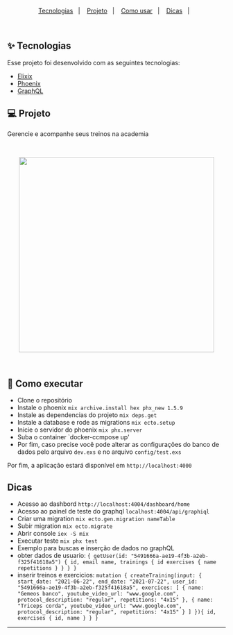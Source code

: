<p align="center">
  <a href="#techs">Tecnologias</a>&nbsp;&nbsp;&nbsp;|&nbsp;&nbsp;&nbsp;
  <a href="#project">Projeto</a>&nbsp;&nbsp;&nbsp;|&nbsp;&nbsp;&nbsp;
  <a href="#how-use">Como usar</a>&nbsp;&nbsp;&nbsp;|&nbsp;&nbsp;&nbsp;
  <a href="#how-use">Dicas</a>&nbsp;&nbsp;&nbsp;|&nbsp;&nbsp;&nbsp;
</p>
&nbsp;&nbsp;&nbsp;

<div id="techs"></div>

## ✨ Tecnologias

Esse projeto foi desenvolvido com as seguintes tecnologias:

- [Elixix](https://elixir-lang.org/)
- [Phoenix](https://phoenixframework.org/)
- [GraphQL](https://graphql.org)
</div>

<div id="project"></div>

## 💻 Projeto

Gerencie e acompanhe seus treinos na academia

&nbsp;&nbsp;&nbsp;

<div align="center">
  <img align="center" src="./assets/schema.png" width="450px"/>
</div>

&nbsp;&nbsp;&nbsp;

<div id="how-use"></div>

## 🚀 Como executar

- Clone o repositório
- Instale o phoenix `mix archive.install hex phx_new 1.5.9`
- Instale as dependencias do projeto `mix deps.get`
- Instale a database e rode as migrations `mix ecto.setup`
- Inicie o servidor do phoenix `mix phx.server`
- Suba o container `docker-ccmpose up'
- Por fim, caso precise você pode alterar as configurações do banco de dados pelo arquivo `dev.exs` e no arquivo `config/test.exs`

Por fim, a aplicação estará disponível em `http://localhost:4000`


## Dicas
- Acesso ao dashbord `http://localhost:4004/dashboard/home`
- Acesso ao painel de teste do graphql `localhost:4004/api/graphiql`
- Criar uma migration `mix ecto.gen.migration nameTable`
- Subir migration `mix ecto.migrate`
- Abrir console `iex -S mix`
- Executar teste `mix phx test`
- Exemplo para buscas e inserção de dados no graphQL
- obter dados de usuario: `{
  getUser(id: "5491666a-ae19-4f3b-a2eb-f325f41618a5") {
    id,
    email
    name,
    trainings {
      id
      exercises {
        name
        repetitions
      }
    }
  }
}`
- inserir treinos e exercicios: `mutation {
  createTraining(input: {
    start_date: "2021-06-22",
    end_date: "2021-07-22",
    user_id: "5491666a-ae19-4f3b-a2eb-f325f41618a5",
    exercices: [
      {
      name: "Gemeos banco",
      youtube_video_url: "www.google.com",
      protocol_description: "regular",
      repetitions: "4x15"
      },
      {
      name: "Triceps corda",
      youtube_video_url: "www.google.com",
      protocol_description: "regular",
      repetitions: "4x15"
     }
    ]
  }){
    id,
    exercises {
      id,
      name
    }
  }
}`
---


